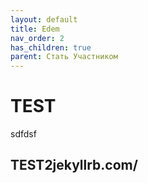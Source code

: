 ```yaml
---
layout: default
title: Edem
nav_order: 2
has_children: true
parent: Стать Участником
---
```



# TEST

sdfdsf

## TEST2jekyllrb.com/